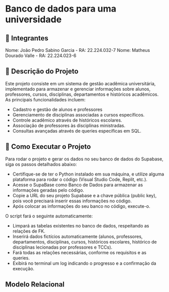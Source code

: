 # Banco de dados para uma universidade
## 📌 Integrantes

Nome: João Pedro Sabino Garcia - RA: 22.224.032-7
Nome: Matheus Dourado Valle - RA: 22.224.023-6 

## 📖 Descrição do Projeto

Este projeto consiste em um sistema de gestão acadêmica universitária, implementado para armazenar e gerenciar informações sobre alunos, professores, cursos, disciplinas, departamentos e históricos acadêmicos.
As principais funcionalidades incluem:
- Cadastro e gestão de alunos e professores
- Gerenciamento de disciplinas associadas a cursos específicos.
- Controle acadêmico através de históricos escolares.
- Associação de professores às disciplinas ministradas.
- Consultas avançadas através de queries específicas em SQL.

## 🚀 Como Executar o Projeto

Para rodar o projeto e gerar os dados no seu banco de dados do Supabase, siga os passos detalhados abaixo:
- Certifique-se de ter o Python instalado em sua máquina, e utilize alguma plataforma para rodar o código (Visual Studio Code, Replit, etc.).
- Acesse o SupaBase como Banco de Dados para armazenar as informações geradas pelo código.
- Copie a URL do seu projeto Supabase e a chave pública (public key), pois você precisará inserir essas informações no código.
- Após colocar as informações do seu banco no código, execute-o.

O script fará o seguinte automaticamente:

- Limpará as tabelas existentes no banco de dados, respeitando as relações de FK.
- Inserirá dados fictícios automaticamente (alunos, professores, departamentos, disciplinas, cursos, históricos escolares, histórico de disciplinas lecionadas por professores e TCCs).
- Fará todas as relações necessárias, conforme os requisitos e as queries.
- Exibirá no terminal um log indicando o progresso e a confirmação da execução.

## Modelo Relacional



  
